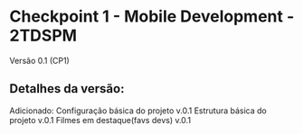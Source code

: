 # Checkpoint 1 - Mobile Development - 2TDSPM
Versão 0.1 (CP1)

## Detalhes da versão:
Adicionado: 
Configuração básica do projeto v.0.1
Estrutura básica do projeto v.0.1
Filmes em destaque(favs devs) v.0.1



